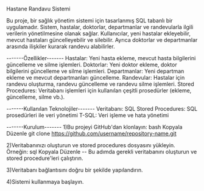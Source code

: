 Hastane Randavu Sistemi

Bu proje, bir sağlık yönetim sistemi için tasarlanmış SQL tabanlı bir uygulamadır.
Sistem, hastalar, doktorlar, departmanlar ve randevularla ilgili verilerin yönetilmesine olanak sağlar. 
Kullanıcılar, yeni hastalar ekleyebilir, mevcut hastaları güncelleyebilir ve silebilir. Ayrıca doktorlar ve departmanlar arasında ilişkiler kurarak randevu alabilirler.

-------Özellikler-------
Hastalar: Yeni hasta ekleme, mevcut hasta bilgilerini güncelleme ve silme işlemleri.
Doktorlar: Yeni doktor ekleme, doktor bilgilerini güncelleme ve silme işlemleri.
Departmanlar: Yeni departman ekleme ve mevcut departmanları güncelleme.
Randevular: Hastalar için randevu oluşturma, randevu güncelleme ve randevu silme işlemleri.
Stored Procedures: Veritabanı işlemleri için kullanılan çeşitli prosedürler (ekleme, güncelleme, silme vb.).

-------Kullanılan Teknolojiler-------
Veritabanı: SQL 
Stored Procedures: SQL prosedürleri ile veri yönetimi
T-SQL: Veri işleme ve hata yönetimi

-------Kurulum-------
1)Bu projeyi GitHub'dan klonlayın:
bash
Kopyala
Düzenle
git clone https://github.com/username/repository-name.git

2)Veritabanınızı oluşturun ve stored procedures dosyasını yükleyin. Örneğin:
sql
Kopyala
Düzenle
-- Bu adımda gerekli veritabanını oluşturun ve stored procedure'leri çalıştırın.

3)Veritabanı bağlantısını doğru bir şekilde yapılandırın.

4)Sistemi kullanmaya başlayın.
